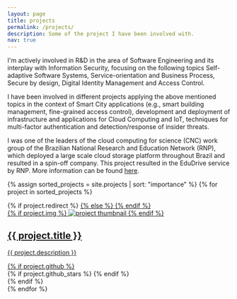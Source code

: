 ```yaml
---
layout: page
title: projects
permalink: /projects/
description: Some of the project I have been involved with.
nav: true
---
```


I'm actively involved in R&D in the area of Software Engineering and its interplay with Information Security, focusing on the following topics Self-adaptive Software Systems, Service-orientation and Business Process, Secure by design, Digital Identity Management and Access Control.

I have been involved in different projects applying the above mentioned topics in the context of Smart City applications (e.g., smart building management, fine-grained access control), development and deployment of infrastructure and applications for Cloud Computing and IoT, techniques for multi-factor authentication and detection/response of insider threats.

I was one of the leaders of the cloud computing for science (CNC) work group of the Brazilian National Research and Education Network (RNP), which deployed a large scale cloud storage platform throughout Brazil and resulted in a spin-off company. This project resulted in the EduDrive service by RNP. More information can be found [here](201109_project).

<div class="projects grid">

  {% assign sorted_projects = site.projects | sort: "importance" %}
  {% for project in sorted_projects %}
  <div class="grid-item">
    {% if project.redirect %}
    <a href="{{ project.redirect }}" target="_blank">
    {% else %}
    <a href="{{ project.url | relative_url }}">
    {% endif %}
      <div class="card hoverable">
        {% if project.img %}
        <img src="{{ project.img | relative_url }}" alt="project thumbnail">
        {% endif %}
        <div class="card-body">
          <h2 class="card-title text-lowercase">{{ project.title }}</h2>
          <p class="card-text">{{ project.description }}</p>
          <div class="row ml-1 mr-1 p-0">
            {% if project.github %}
            <div class="github-icon">
              <div class="icon" data-toggle="tooltip" title="Code Repository">
                <a href="{{ project.github }}" target="_blank"><i class="fab fa-github gh-icon"></i></a>
              </div>
              {% if project.github_stars %}
              <span class="stars" data-toggle="tooltip" title="GitHub Stars">
                <i class="fas fa-star"></i>
                <span id="{{ project.github_stars }}-stars"></span>
              </span>
              {% endif %}
            </div>
            {% endif %}
          </div>
        </div>
      </div>
    </a>
  </div>
{% endfor %}

</div>
